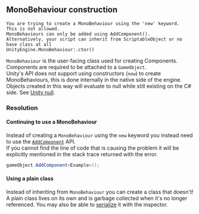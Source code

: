 ## MonoBehaviour construction
```
You are trying to create a MonoBehaviour using the 'new' keyword.
This is not allowed.
MonoBehaviours can only be added using AddComponent().
Alternatively, your script can inherit from ScriptableObject or no base class at all
UnityEngine.MonoBehaviour:.ctor()
```  


`MonoBehaviour` is the user-facing class used for creating Components.  
Components are required to be attached to a `GameObject`.   
Unity's API does not support using constructors (`new`) to create MonoBehaviours, this is done internally in the native side of the engine.  
Objects created in this way will evaluate to null while still existing on the C# side. See [Unity null](../../Other/Unity%20Null.md).  

### Resolution
#### Continuing to use a MonoBehaviour
Instead of creating a `MonoBehaviour` using the `new` keyword you instead need to use the [`AddComponent`](https://docs.unity3d.com/ScriptReference/GameObject.AddComponent.html) API.  
If you cannot find the line of code that is causing the problem it will be explicitly mentioned in the stack trace returned with the error.  

```csharp
gameObject.AddComponent<Example>();
```

#### Using a plain class
Instead of inheriting from `MonoBehaviour` you can create a class that doesn't!  
A plain class lives on its own and is garbage collected when it's no longer referenced. You may also be able to [serialize](../../Serialization/Custom%20Types.md) it with the inspector.